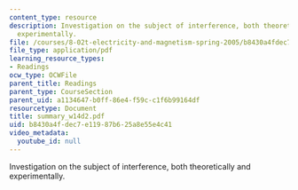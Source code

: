 ```yaml
---
content_type: resource
description: Investigation on the subject of interference, both theoretically and
  experimentally.
file: /courses/8-02t-electricity-and-magnetism-spring-2005/b8430a4fdec7e11987b625a8e55e4c41_summary_w14d2.pdf
file_type: application/pdf
learning_resource_types:
- Readings
ocw_type: OCWFile
parent_title: Readings
parent_type: CourseSection
parent_uid: a1134647-b0ff-86e4-f59c-c1f6b99164df
resourcetype: Document
title: summary_w14d2.pdf
uid: b8430a4f-dec7-e119-87b6-25a8e55e4c41
video_metadata:
  youtube_id: null
---
```

Investigation on the subject of interference, both theoretically and experimentally.

